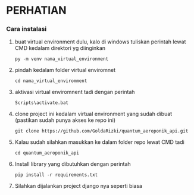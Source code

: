 # PERHATIAN

### Cara instalasi

1. buat virtual environment dulu, kalo di windows tuliskan perintah lewat CMD kedalam direktori yg diinginkan

    `py -m venv nama_virtual_environment`

2. pindah kedalam folder virtual enviromnet 

    `cd nama_virtual_enviromment`

3. aktivasi virtual enviromnent tadi dengan perintah

    `Scripts\activate.bat`

4. clone project ini kedalam virtual environment yang sudah dibuat (pastikan sudah punya akses ke repo ini)

    `git clone https://github.com/GoldaRizki/quantum_aeroponik_api.git`

5. Kalau sudah silahkan masukkan ke dalam folder repo lewat CMD tadi

    `cd quantum_aeroponik_api`

6. Install library yang dibutuhkan dengan perintah

    `pip install -r requirements.txt`

7. Silahkan dijalankan project django nya seperti biasa

